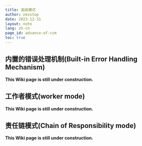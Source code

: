 ```yaml
---
title: 高级模式
author: nevstop
date: 2023-12-31
layout: note
lang: zh-cn
page_id: advance-of-csm
toc: true
---
```


<!--
- 进阶内容部分
- [ ] CSM内置的错误处理机制(md-page[√]) - English[-] | Chinese [1%]
      举例说明如何使用CSM内置的错误处理机制
- [ ] 工作者模式(worker Mode)(md-page[√]) - English[-] | Chinese [1%]
      说明工作者模式设计的思路；举例说明如何使用工作者模式
- [ ] 责任链模式(Chain Mode)(md-page[√]) - English[-] | Chinese [1%]
      说明责任链模式设计的思路；举例说明如何使用责任链模式
 -->

## 内置的错误处理机制(Built-in Error Handling Mechanism)

**This Wiki page is still under construction.**

## 工作者模式(worker mode)

**This Wiki page is still under construction.**

## 责任链模式(Chain of Responsibility mode)

**This Wiki page is still under construction.**
